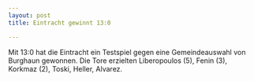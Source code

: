 ```yaml
---
layout: post
title: Eintracht gewinnt 13:0

---
```


Mit 13:0 hat die Eintracht ein Testspiel gegen eine Gemeindeauswahl von Burghaun gewonnen. Die Tore erzielten Liberopoulos (5), Fenin (3), Korkmaz (2), Toski, Heller, Alvarez.


